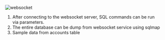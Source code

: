 ![websocket](https://github.com/0xTabun/Others/assets/144548207/e3278564-9e3b-4284-be86-4459e13726cf)
1. After connecting to the websocket server, SQL commands can be run via parameters.
2. The entire database can be dump from websocket service using sqlmap
3. Sample data from accounts table
